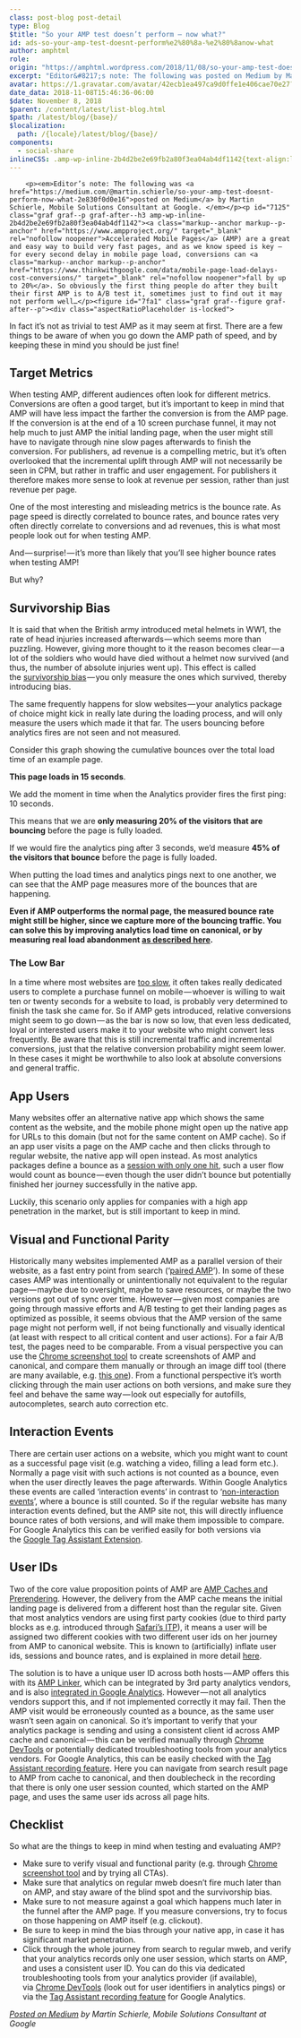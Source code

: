 ```yaml
---
class: post-blog post-detail
type: Blog
$title: "So your AMP test doesn’t perform — now what?"
id: ads-so-your-amp-test-doesnt-perform%e2%80%8a-%e2%80%8anow-what
author: amphtml
role: 
origin: "https://amphtml.wordpress.com/2018/11/08/so-your-amp-test-doesnt-perform%e2%80%8a-%e2%80%8anow-what/amp/"
excerpt: "Editor&#8217;s note: The following was posted on Medium by Martin Schierle, Mobile Solutions Consultant at Google.  Accelerated Mobile Pages (AMP) are a great and easy way to build very fast pages, and as we know speed is key — for every second delay in mobile page load, conversions can fall by up to 20%. So obviously the first thing people [&#8230;]"
avatar: https://1.gravatar.com/avatar/42ecb1ea497ca9d0ffe1e406cae70e27?s=96&d=identicon&r=G
date_data: 2018-11-08T15:46:36-06:00
$date: November 8, 2018
$parent: /content/latest/list-blog.html
$path: /latest/blog/{base}/
$localization:
  path: /{locale}/latest/blog/{base}/
components:
  - social-share
inlineCSS: .amp-wp-inline-2b4d2be2e69fb2a80f3ea04ab4df1142{text-align:left;}
---
```


<div class="amp-wp-article-content">

		<p><em>Editor’s note: The following was <a href="https://medium.com/@martin.schierle/so-your-amp-test-doesnt-perform-now-what-2e830f0d0e16">posted on Medium</a> by Martin Schierle, Mobile Solutions Consultant at Google. </em></p><p id="7125" class="graf graf--p graf-after--h3 amp-wp-inline-2b4d2be2e69fb2a80f3ea04ab4df1142"><a class="markup--anchor markup--p-anchor" href="https://www.ampproject.org/" target="_blank" rel="nofollow noopener">Accelerated Mobile Pages</a> (AMP) are a great and easy way to build very fast pages, and as we know speed is key — for every second delay in mobile page load, conversions can <a class="markup--anchor markup--p-anchor" href="https://www.thinkwithgoogle.com/data/mobile-page-load-delays-cost-conversions/" target="_blank" rel="nofollow noopener">fall by up to 20%</a>. So obviously the first thing people do after they built their first AMP is to A/B test it, sometimes just to find out it may not perform well…</p><figure id="7fa1" class="graf graf--figure graf-after--p"><div class="aspectRatioPlaceholder is-locked">
<div class="progressiveMedia js-progressiveMedia graf-image is-canvasLoaded is-imageLoaded"><amp-img class="progressiveMedia-image js-progressiveMedia-image aligncenter amp-wp-enforced-sizes" src="https://cdn-images-1.medium.com/max/1600/0*CKMZFCofAP43pDcq" width="611" height="344" sizes="(min-width: 611px) 611px, 100vw"></amp-img></div>
</div>
</figure><p id="3888" class="graf graf--p graf-after--figure amp-wp-inline-2b4d2be2e69fb2a80f3ea04ab4df1142">In fact it’s not as trivial to test AMP as it may seem at first. There are a few things to be aware of when you go down the AMP path of speed, and by keeping these in mind you should be just fine!</p><h2 id="b494" class="graf graf--h3 graf-after--p amp-wp-inline-2b4d2be2e69fb2a80f3ea04ab4df1142">Target Metrics</h2><p id="e54e" class="graf graf--p graf-after--h3 amp-wp-inline-2b4d2be2e69fb2a80f3ea04ab4df1142">When testing AMP, different audiences often look for different metrics. Conversions are often a good target, but it’s important to keep in mind that AMP will have less impact the farther the conversion is from the AMP page. If the conversion is at the end of a 10 screen purchase funnel, it may not help much to just AMP the initial landing page, when the user might still have to navigate through nine slow pages afterwards to finish the conversion. For publishers, ad revenue is a compelling metric, but it’s often overlooked that the incremental uplift through AMP will not necessarily be seen in CPM, but rather in traffic and user engagement. For publishers it therefore makes more sense to look at revenue per session, rather than just revenue per page.</p><p id="c650" class="graf graf--p graf-after--p amp-wp-inline-2b4d2be2e69fb2a80f3ea04ab4df1142">One of the most interesting and misleading metrics is the bounce rate. As page speed is directly correlated to bounce rates, and bounce rates very often directly correlate to conversions and ad revenues, this is what most people look out for when testing AMP.</p><p id="8f40" class="graf graf--p graf-after--p amp-wp-inline-2b4d2be2e69fb2a80f3ea04ab4df1142">And — surprise! — it’s more than likely that you’ll see higher bounce rates when testing AMP!</p><figure id="0e07" class="graf graf--figure graf-after--p"><div class="aspectRatioPlaceholder is-locked">
<div class="progressiveMedia js-progressiveMedia graf-image is-canvasLoaded is-imageLoaded"><amp-img class="progressiveMedia-image js-progressiveMedia-image aligncenter amp-wp-unknown-size amp-wp-enforced-sizes" src="https://cdn-images-1.medium.com/max/1600/0*z7GMPN9GR3zyQieK" width="660" height="400" sizes="(min-width: 660px) 660px, 100vw"></amp-img></div>
</div>
</figure><p id="4b4c" class="graf graf--p graf-after--figure amp-wp-inline-2b4d2be2e69fb2a80f3ea04ab4df1142">
But why?</p><h2 id="f9bd" class="graf graf--h3 graf-after--p amp-wp-inline-2b4d2be2e69fb2a80f3ea04ab4df1142">Survivorship Bias</h2><p id="1430" class="graf graf--p graf-after--h3 amp-wp-inline-2b4d2be2e69fb2a80f3ea04ab4df1142">It is said that when the British army introduced metal helmets in WW1, the rate of head injuries increased afterwards — which seems more than puzzling. However, giving more thought to it the reason becomes clear — a lot of the soldiers who would have died without a helmet now survived (and thus, the number of absolute injuries went up). This effect is called the <a class="markup--anchor markup--p-anchor" href="https://en.wikipedia.org/wiki/Survivorship_bias" target="_blank" rel="nofollow noopener">survivorship bias</a> — you only measure the ones which survived, thereby introducing bias.</p><p id="3c09" class="graf graf--p graf-after--p amp-wp-inline-2b4d2be2e69fb2a80f3ea04ab4df1142">The same frequently happens for slow websites — your analytics package of choice might kick in really late during the loading process, and will only measure the users which made it that far. The users bouncing before analytics fires are not seen and not measured.</p><p id="7107" class="graf graf--p graf-after--p amp-wp-inline-2b4d2be2e69fb2a80f3ea04ab4df1142">Consider this graph showing the cumulative bounces over the total load time of an example page.</p><p><strong class="markup--strong markup--p-strong">This page loads in 15 seconds</strong>.<amp-img class="progressiveMedia-image js-progressiveMedia-image aligncenter amp-wp-unknown-size amp-wp-enforced-sizes" src="https://cdn-images-1.medium.com/max/1600/0*IxS0vXApqMMMb9j8" width="660" height="400" sizes="(min-width: 660px) 660px, 100vw"></amp-img></p><p id="3d53" class="graf graf--p graf-after--figure amp-wp-inline-2b4d2be2e69fb2a80f3ea04ab4df1142">We add the moment in time when the Analytics provider fires the first ping: 10 seconds.</p><p><amp-img class="progressiveMedia-image js-progressiveMedia-image aligncenter amp-wp-unknown-size amp-wp-enforced-sizes" src="https://cdn-images-1.medium.com/max/1600/0*MEURa1Fon_zBaqh3" width="660" height="400" sizes="(min-width: 660px) 660px, 100vw"></amp-img></p><p id="7b95" class="graf graf--p graf-after--figure amp-wp-inline-2b4d2be2e69fb2a80f3ea04ab4df1142">This means that we are <strong class="markup--strong markup--p-strong">only measuring 20% of the visitors that are bouncing</strong> before the page is fully loaded.</p><p><amp-img class="progressiveMedia-image js-progressiveMedia-image aligncenter amp-wp-unknown-size amp-wp-enforced-sizes" src="https://cdn-images-1.medium.com/max/1600/0*efj8W008lcpgJ8SS" width="660" height="400" sizes="(min-width: 660px) 660px, 100vw"></amp-img></p><p id="c20e" class="graf graf--p graf-after--figure amp-wp-inline-2b4d2be2e69fb2a80f3ea04ab4df1142">If we would fire the analytics ping after 3 seconds, we’d measure <strong class="markup--strong markup--p-strong">45% of the visitors that bounce</strong> before the page is fully loaded.</p><p><amp-img class="progressiveMedia-image js-progressiveMedia-image aligncenter amp-wp-unknown-size amp-wp-enforced-sizes" src="https://cdn-images-1.medium.com/max/1600/0*mOaavgbCEYAY_54Z" width="660" height="400" sizes="(min-width: 660px) 660px, 100vw"></amp-img></p><p id="71f0" class="graf graf--p graf-after--figure amp-wp-inline-2b4d2be2e69fb2a80f3ea04ab4df1142">When putting the load times and analytics pings next to one another, we can see that the AMP page measures more of the bounces that are happening.<amp-img class="progressiveMedia-image js-progressiveMedia-image aligncenter amp-wp-unknown-size amp-wp-enforced-sizes" src="https://cdn-images-1.medium.com/max/1600/0*AhgQv_3lcT9uUbf2" width="660" height="400" sizes="(min-width: 660px) 660px, 100vw"></amp-img></p><p id="fa93" class="graf graf--p graf-after--figure amp-wp-inline-2b4d2be2e69fb2a80f3ea04ab4df1142"><strong class="markup--strong markup--p-strong">Even if AMP outperforms the normal page, the measured bounce rate might still be higher, since we capture more of the bouncing traffic. You can solve this by improving analytics load time on canonical, or by measuring real load abandonment </strong><a class="markup--anchor markup--p-anchor" href="https://developers.google.com/web/fundamentals/performance/user-centric-performance-metrics#load_abandonment" target="_blank" rel="nofollow noopener"><strong class="markup--strong markup--p-strong">as described here</strong></a><strong class="markup--strong markup--p-strong">.</strong></p><h3 id="09e9" class="graf graf--h3 graf-after--p amp-wp-inline-2b4d2be2e69fb2a80f3ea04ab4df1142">The Low Bar</h3><figure id="5935" class="graf graf--figure graf-after--h3"><div class="aspectRatioPlaceholder is-locked">
<div class="progressiveMedia js-progressiveMedia graf-image is-canvasLoaded is-imageLoaded"><amp-img class="progressiveMedia-image js-progressiveMedia-image aligncenter amp-wp-unknown-size amp-wp-enforced-sizes" src="https://cdn-images-1.medium.com/max/1600/0*S9J-nC5b_Mx4-3HY" width="660" height="400" sizes="(min-width: 660px) 660px, 100vw"></amp-img></div>
</div>
</figure><p id="c6e9" class="graf graf--p graf-after--figure amp-wp-inline-2b4d2be2e69fb2a80f3ea04ab4df1142">
In a time where most websites are <a class="markup--anchor markup--p-anchor" href="https://twitter.com/addyosmani/status/711330814827569152?lang=en" target="_blank" rel="nofollow noopener">too slow</a>, it often takes really dedicated users to complete a purchase funnel on mobile — whoever is willing to wait ten or twenty seconds for a website to load, is probably very determined to finish the task she came for. So if AMP gets introduced, relative conversions might seem to go down — as the bar is now so low, that even less dedicated, loyal or interested users make it to your website who might convert less frequently. Be aware that this is still incremental traffic and incremental conversions, just that the relative conversion probability might seem lower. In these cases it might be worthwhile to also look at absolute conversions and general traffic.</p><h2 id="cd99" class="graf graf--h3 graf-after--p amp-wp-inline-2b4d2be2e69fb2a80f3ea04ab4df1142">App Users</h2><figure id="b81c" class="graf graf--figure graf-after--h3"><div class="aspectRatioPlaceholder is-locked">
<div class="progressiveMedia js-progressiveMedia graf-image is-canvasLoaded is-imageLoaded"><amp-img class="progressiveMedia-image js-progressiveMedia-image aligncenter amp-wp-enforced-sizes" src="https://cdn-images-1.medium.com/max/1600/0*in-OQaXsNHtP9RBs" width="391" height="256" sizes="(min-width: 391px) 391px, 100vw"></amp-img></div>
</div>
</figure><p id="428b" class="graf graf--p graf-after--figure amp-wp-inline-2b4d2be2e69fb2a80f3ea04ab4df1142">
Many websites offer an alternative native app which shows the same content as the website, and the mobile phone might open up the native app for URLs to this domain (but not for the same content on AMP cache). So if an app user visits a page on the AMP cache and then clicks through to regular website, the native app will open instead. As most analytics packages define a bounce as a <a class="markup--anchor markup--p-anchor" href="https://support.google.com/analytics/answer/1009409?hl=en" target="_blank" rel="nofollow noopener">session with only one hit</a>, such a user flow would count as bounce — even though the user didn’t bounce but potentially finished her journey successfully in the native app.</p><p id="ad14" class="graf graf--p graf-after--p amp-wp-inline-2b4d2be2e69fb2a80f3ea04ab4df1142">Luckily, this scenario only applies for companies with a high app penetration in the market, but is still important to keep in mind.</p><h2 id="d950" class="graf graf--h3 graf-after--p amp-wp-inline-2b4d2be2e69fb2a80f3ea04ab4df1142">Visual and Functional Parity</h2><p id="40e7" class="graf graf--p graf-after--h3 amp-wp-inline-2b4d2be2e69fb2a80f3ea04ab4df1142">Historically many websites implemented AMP as a parallel version of their website, as a fast entry point from search (‘<a class="markup--anchor markup--p-anchor" href="https://www.ampproject.org/docs/getting_started/create/prepare_for_discovery" target="_blank" rel="nofollow noopener">paired AMP</a>’). In some of these cases AMP was intentionally or unintentionally not equivalent to the regular page — maybe due to oversight, maybe to save resources, or maybe the two versions got out of sync over time. However — given most companies are going through massive efforts and A/B testing to get their landing pages as optimized as possible, it seems obvious that the AMP version of the same page might not perform well, if not being functionally and visually identical (at least with respect to all critical content and user actions). For a fair A/B test, the pages need to be comparable. From a visual perspective you can use the <a class="markup--anchor markup--p-anchor" href="https://developers.google.com/web/updates/2017/04/devtools-release-notes#screenshots" target="_blank" rel="nofollow noopener">Chrome screenshot tool</a> to create screenshots of AMP and canonical, and compare them manually or through an image diff tool (there are many available, e.g. <a class="markup--anchor markup--p-anchor" href="https://online-image-comparison.com/" target="_blank" rel="nofollow noopener">this one</a>). From a functional perspective it’s worth clicking through the main user actions on both versions, and make sure they feel and behave the same way — look out especially for autofills, autocompletes, search auto correction etc.</p><h2 id="933b" class="graf graf--h3 graf-after--p amp-wp-inline-2b4d2be2e69fb2a80f3ea04ab4df1142">Interaction Events</h2><p id="4b8d" class="graf graf--p graf-after--h3 amp-wp-inline-2b4d2be2e69fb2a80f3ea04ab4df1142">There are certain user actions on a website, which you might want to count as a successful page visit (e.g. watching a video, filling a lead form etc.). Normally a page visit with such actions is not counted as a bounce, even when the user directly leaves the page afterwards. Within Google Analytics these events are called ‘interaction events’ in contrast to ‘<a class="markup--anchor markup--p-anchor" href="https://support.google.com/analytics/answer/1033068?hl=en#NonInteractionEvents" target="_blank" rel="nofollow noopener">non-interaction events</a>’, where a bounce is still counted. So if the regular website has many interaction events defined, but the AMP site not, this will directly influence bounce rates of both versions, and will make them impossible to compare. For Google Analytics this can be verified easily for both versions via the <a class="markup--anchor markup--p-anchor" href="https://support.google.com/analytics/answer/6277302?hl=en" target="_blank" rel="nofollow noopener">Google Tag Assistant Extension</a>.</p><h2 id="285c" class="graf graf--h3 graf-after--p amp-wp-inline-2b4d2be2e69fb2a80f3ea04ab4df1142">User IDs</h2><p id="7343" class="graf graf--p graf-after--h3 amp-wp-inline-2b4d2be2e69fb2a80f3ea04ab4df1142">Two of the core value proposition points of AMP are <a class="markup--anchor markup--p-anchor" href="https://medium.com/@pbakaus/why-amp-caches-exist-cd7938da2456" target="_blank" rel="noopener">AMP Caches and Prerendering</a>. However, the delivery from the AMP cache means the initial landing page is delivered from a different host than the regular site. Given that most analytics vendors are using first party cookies (due to third party blocks as e.g. introduced through <a class="markup--anchor markup--p-anchor" href="https://webkit.org/blog/8142/intelligent-tracking-prevention-1-1/" target="_blank" rel="nofollow noopener">Safari’s ITP</a>), it means a user will be assigned two different cookies with two different user ids on her journey from AMP to canonical website. This is known to (artificially) inflate user ids, sessions and bounce rates, and is explained in more detail <a class="markup--anchor markup--p-anchor" href="https://developers.google.com/analytics/devguides/collection/amp-analytics/client-id" target="_blank" rel="nofollow noopener">here</a>.</p><p><amp-img class="progressiveMedia-image js-progressiveMedia-image aligncenter amp-wp-unknown-size amp-wp-enforced-sizes" src="https://cdn-images-1.medium.com/max/1600/0*H3jE88FoAN2aKk5U" width="660" height="400" sizes="(min-width: 660px) 660px, 100vw"></amp-img></p><p id="380e" class="graf graf--p graf-after--figure amp-wp-inline-2b4d2be2e69fb2a80f3ea04ab4df1142">The solution is to have a unique user ID across both hosts — AMP offers this with its <a class="markup--anchor markup--p-anchor" href="https://amphtml.wordpress.com/2018/09/17/measuring-user-journeys-across-the-amp-cache-and-your-website/" target="_blank" rel="nofollow noopener">AMP Linker</a>, which can be integrated by 3rd party analytics vendors, and is also <a class="markup--anchor markup--p-anchor" href="https://support.google.com/analytics/answer/7486764" target="_blank" rel="nofollow noopener">integrated in Google Analytics</a>. However — not all analytics vendors support this, and if not implemented correctly it may fail. Then the AMP visit would be erroneously counted as a bounce, as the same user wasn’t seen again on canonical. So it’s important to verify that your analytics package is sending and using a consistent client id across AMP cache and canonical — this can be verified manually through <a class="markup--anchor markup--p-anchor" href="https://developers.google.com/web/tools/chrome-devtools/network-performance/reference" target="_blank" rel="nofollow noopener">Chrome DevTools</a> or potentially dedicated troubleshooting tools from your analytics vendors. For Google Analytics, this can be easily checked with the <a class="markup--anchor markup--p-anchor" href="https://support.google.com/analytics/answer/6280771?hl=en" target="_blank" rel="nofollow noopener">Tag Assistant recording feature</a>. Here you can navigate from search result page to AMP from cache to canonical, and then doublecheck in the recording that there is only one user session counted, which started on the AMP page, and uses the same user ids across all page hits.</p><h2 id="d5cc" class="graf graf--h3 graf-after--p amp-wp-inline-2b4d2be2e69fb2a80f3ea04ab4df1142">Checklist</h2><p id="a68a" class="graf graf--p graf-after--h3 amp-wp-inline-2b4d2be2e69fb2a80f3ea04ab4df1142">So what are the things to keep in mind when testing and evaluating AMP?</p><ul class="postList"><li id="5878" class="graf graf--li graf-after--p amp-wp-inline-2b4d2be2e69fb2a80f3ea04ab4df1142">Make sure to verify visual and functional parity (e.g. through <a class="markup--anchor markup--li-anchor" href="https://developers.google.com/web/updates/2017/04/devtools-release-notes#screenshots" target="_blank" rel="nofollow noopener">Chrome screenshot tool</a> and by trying all CTAs).</li>
<li id="17d9" class="graf graf--li graf-after--li amp-wp-inline-2b4d2be2e69fb2a80f3ea04ab4df1142">Make sure that analytics on regular mweb doesn’t fire much later than on AMP, and stay aware of the blind spot and the survivorship bias.</li>
<li id="a922" class="graf graf--li graf-after--li amp-wp-inline-2b4d2be2e69fb2a80f3ea04ab4df1142">Make sure to not measure against a goal which happens much later in the funnel after the AMP page. If you measure conversions, try to focus on those happening on AMP itself (e.g. clickout).</li>
<li id="53f2" class="graf graf--li graf-after--li amp-wp-inline-2b4d2be2e69fb2a80f3ea04ab4df1142">Be sure to keep in mind the bias through your native app, in case it has significant market penetration.</li>
<li id="2440" class="graf graf--li graf-after--li graf--trailing amp-wp-inline-2b4d2be2e69fb2a80f3ea04ab4df1142">Click through the whole journey from search to regular mweb, and verify that your analytics records only one user session, which starts on AMP, and uses a consistent user ID. You can do this via dedicated troubleshooting tools from your analytics provider (if available), via <a class="markup--anchor markup--li-anchor" href="https://developers.google.com/web/tools/chrome-devtools/network-performance/reference" target="_blank" rel="nofollow noopener">Chrome DevTools</a> (look out for user identifiers in analytics pings) or via the <a class="markup--anchor markup--li-anchor" href="https://support.google.com/analytics/answer/6280771?hl=en" target="_blank" rel="nofollow noopener">Tag Assistant recording feature</a> for Google Analytics.</li>
</ul><p><em><a href="https://medium.com/@martin.schierle/so-your-amp-test-doesnt-perform-now-what-2e830f0d0e16">Posted on Medium</a> by Martin Schierle, Mobile Solutions Consultant at Google</em></p>	</div>

	

</div>

